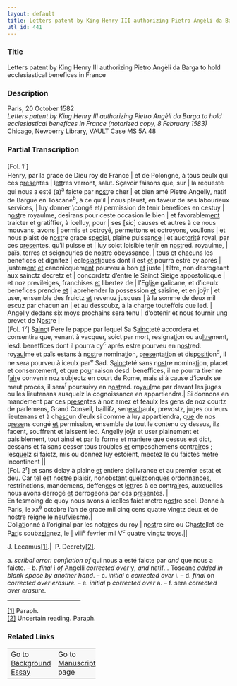 ```yaml
---  
layout: default  
title: Letters patent by King Henry III authorizing Pietro Angèli da Barga to hold ecclesiastical benefices in France  
utl_id: 441
---
```


### Title

Letters patent by King Henry III authorizing Pietro Angèli da Barga to hold ecclesiastical benefices in France

### Description

<p>Paris, 20 October 1582<br /><em>Letters patent by King Henry III authorizing Pietro Angèli da Barga to hold ecclesiastical benefices in France (notarized copy, 8 February 1583) </em><br />
Chicago, Newberry Library, VAULT Case MS 5A 48</p>



### Partial Transcription

<p><span style="line-height: 20.8px;">[Fol. 1</span><sup><span style="font-size: 10.8333px; line-height: 17.3333px;">r</span></sup><span style="line-height: 20.8px;">] </span><br />
Henry, par la grace de Dieu roy de France | et de Polongne, à tous ceulx qui ces p<u>rese</u>ntes | l<u>ett</u>res verront, salut. Sçavoir faisons que, sur | la requeste qui nous a esté (a)<sup>a</sup> faicte par n<u>ost</u>re cher | et bien amé Pietre Angelly, natif de Bargue en Toscane<sup>b</sup>, à ce qu’il | nous pleust, en faveur de ses labourieux services, | luy donner \congé et/ permission de tenir benefices en cestuy | n<u>ost</u>re royaulme, desirans pour ceste occasion le bien | et favorablem<u>ent</u> traicter et gratiffier, à icelluy, pour | ses [<em>sic</em>] causes et autres à ce nous mouvans, avons | permis et octroyé, permettons et octroyons, voullons | et nous plaist de n<u>ost</u>re grace sp<u>eci</u>al, plaine puissan<u>ce</u> | et auct<u>orit</u>é royal, par ces p<u>rese</u>ntes, qu’il puisse et | luy soict loisible tenir en n<u>ost</u>red. royaulme, | païs, terres <u>et</u> seigneuries de n<u>ost</u>re obeyssance, | tous <u>et</u> ch<u>ac</u>uns les benefices et dignitez | ecle<u>siasti</u>ques dont il est <u>et</u> pourra estre cy aprés | justem<u>ent</u> <u>et</u> canonicquem<u>ent</u> pourveu à bon <u>et</u> juste | tiltre, non desrogeant aux sainctz decretz et | concordatz d’entre le Sainct Sieige appostolicque | et noz previleiges, franchises <u>et</u> libertez de | l’Egl<u>is</u>e galicane, et d’iceulx benefices prendre <u>et</u> | aprehender la possession <u>et</u> saisine, et en joÿr | et user, ensemble des fruictz <u>et</u> revenuz jusques | à la somme de deux mil escuz par chacun an | et au dessoubz, à la charge touteffois que led. | Angelly dedans six moys prochains sera tenu | d’obtenir et nous fournir ung brevet de N<u>ost</u>re ||<br />
[Fol. 1<sup>v</sup>] S<u>ainc</u>t Pere le pappe par lequel Sa S<u>ainc</u>teté accordera et consentira que, venant à vacquer, soict par mort, resigna<u>ti</u>on ou au<u>ltre</u>ment, lesd. beneffices dont il pourra cy<sup>c</sup> aprés estre pourveu en n<u>ost</u>red. roy<u>aul</u>me et païs estans à n<u>ost</u>re nomina<u>ti</u>on, p<u>rese</u>nta<u>ti</u>on et disp<u>ositi</u>on<sup>d</sup>, il ne sera pourveu à iceulx par<sup>e</sup> Sad. S<u>ainc</u>teté sans n<u>ost</u>re nomina<u>ti</u>on, placet et consentement, et que po<u>u</u>r raison desd. beneffices, il ne pourra tirer ne f<u>air</u>e convenir noz subjectz en court de Rome, mais si à cause d’iceulx se meut procés, il sera<sup>f</sup> poursuivy en n<u>ost</u>red. roy<u>aul</u>me par devant les juges ou les lieutenans ausquelz la cognoissance en appartiendra.| Si donnons en mandement par ces p<u>rese</u>ntes à noz amez et feaulx les gens de noz courtz de parlemens, Grand Conseil, baillifz, sen<u>esch</u>aulx, prevostz, juges ou leurs lieutenans et à ch<u>asc</u>un d’eulx si comme à luy appartiendra, q<u>ue</u> de nos p<u>rese</u>ns congé <u>et</u> permission, ensemble de tout le contenu cy dessus, ilz facent, souffrent et laissent led. Angelly joÿr et user plainement et paisiblement, tout ainsi et par la forme <u>et</u> maniere que dessus est dict, cessans et faisans cesser tous troubles <u>et</u> empeschemens contr<u>air</u>es ; lesq<u>ue</u>lz si faictz, mis ou donnez luy estoient, mectez le ou faictes metre incontinent ||<br />
[Fol. 2<sup>r</sup>] et sans delay à plaine <u>et</u> entiere dellivrance et au premier estat et deu. Car tel est n<u>ost</u>re plaisir, nonobstant q<u>ue</u>lzconques ordonnances, restrinctions, mandemens, deffen<u>ce</u>s et l<u>ett</u>res à ce contr<u>air</u>es, auxquelles nous avons derrogé <u>et</u> derrogeons par ces p<u>rese</u>ntes. |<br />
En tesmoing de quoy nous avons à icelles faict metre n<u>ost</u>re scel. Donné à Paris, le xx<sup>e</sup> octobre l’an de grace mil cinq cens quatre vingtz deux et de n<u>ost</u>re reigne le neuf<u>vies</u>me.|<br />
Coll<u>ati</u>onné à l’original par les not<u>air</u>es du roy | n<u>ost</u>re sire ou Ch<u>astel</u>let de P<u>ar</u>is soubz<u>sig</u>nez, le | viii<sup>e</sup> fevrier mil V<sup>c</sup> quatre vingtz troys.||</p>
<p>J. Lecamus<a href="#_ftn1" name="_ftnref1" title="" id="_ftnref1">[1]</a>.|  P. Decrety<a href="#_ftn2" name="_ftnref2" title="" id="_ftnref2">[2]</a>.</p>
<p>a. <em>scribal error: conflation of</em> qui nous a esté faicte par <em>and</em> que nous a faicte. – b. <em>final</em> i <em>of</em> Angelli <em>corrected over</em> y<em>, and</em> natif<em>… </em>Toscane <em>added in blank space by another hand</em>. – c. <em>initial</em> c <em>corrected over</em> i. – d. <em>final</em> on <em>corrected over erasure.</em> – e. <em>initial</em> p <em>corrected over</em> a. – f. sera <em>corrected over erasure</em>.</p>
<hr align="left" size="1" width="33%" /><div><a href="#_ftnref1" name="_ftn1" title="" id="_ftn1">[1]</a> Paraph.<br /><a href="#_ftnref2" name="_ftn2" title="" id="_ftn2">[2]</a> Uncertain reading. Paraph.

</div>


### Related Links

<table border="0.5" cellpadding="1" cellspacing="1" style="width: 200px; background-color:#F8F8F8;">
    <tbody style="border-color:#ccc">
        <tr style="border-color:#ccc">
            <td>Go to <a href="https://french.newberry.t-pen.org/essay/441" target="_blank">Background Essay</a></td>
            <td>Go to <a href="https://french.newberry.t-pen.org/www/record.html?id=441" target="_blank">Manuscript</a> page</td>
        </tr>
    </tbody>
</table>
